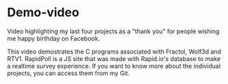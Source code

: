 # Demo-video
Video highlighting my last four projects as a "thank you" for people wishing me happy birthday on Facebook.

This video demostrates the C programs associated with Fractol, Wolf3d and RTV1. RapidPoll is a JS site that was made with Rapid.io's database to make a realtime survey experience. If you want to know more about the individual projects, you can access them from my Git.
